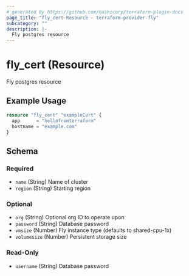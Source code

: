 ```yaml
---
# generated by https://github.com/hashicorp/terraform-plugin-docs
page_title: "fly_cert Resource - terraform-provider-fly"
subcategory: ""
description: |-
  Fly postgres resource
---
```


# fly_cert (Resource)

Fly postgres resource

## Example Usage

```terraform
resource "fly_cert" "exampleCert" {
  app      = "hellofromterraform"
  hostname = "example.com"
}
```

<!-- schema generated by tfplugindocs -->
## Schema

### Required

- `name` (String) Name of cluster
- `region` (String) Starting region

### Optional

- `org` (String) Optional org ID to operate upon
- `password` (String) Database password
- `vmsize` (Number) Fly instance type (defaults to shared-cpu-1x)
- `volumesize` (Number) Persistent storage size

### Read-Only

- `username` (String) Database password


